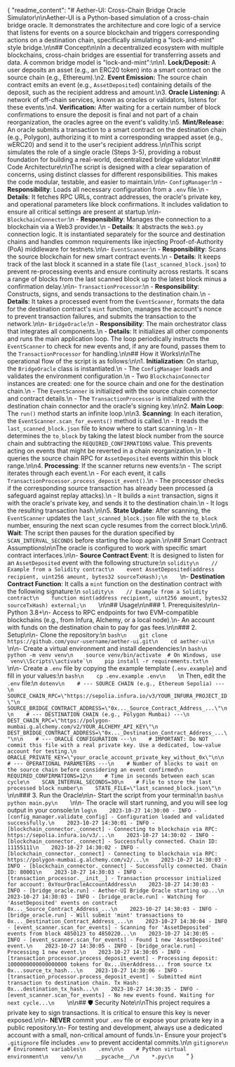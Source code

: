 {
  "readme_content": "# Aether-UI: Cross-Chain Bridge Oracle Simulator\n\nAether-UI is a Python-based simulation of a cross-chain bridge oracle. It demonstrates the architecture and core logic of a service that listens for events on a source blockchain and triggers corresponding actions on a destination chain, specifically simulating a \"lock-and-mint\" style bridge.\n\n## Concept\n\nIn a decentralized ecosystem with multiple blockchains, cross-chain bridges are essential for transferring assets and data. A common bridge model is \"lock-and-mint\":\n\n1.  **Lock/Deposit:** A user deposits an asset (e.g., an ERC20 token) into a smart contract on the source chain (e.g., Ethereum).\n2.  **Event Emission:** The source chain contract emits an event (e.g., `AssetDeposited`) containing details of the deposit, such as the recipient address and amount.\n3.  **Oracle Listening:** A network of off-chain services, known as oracles or validators, listens for these events.\n4.  **Verification:** After waiting for a certain number of block confirmations to ensure the deposit is final and not part of a chain reorganization, the oracles agree on the event's validity.\n5.  **Mint/Release:** An oracle submits a transaction to a smart contract on the destination chain (e.g., Polygon), authorizing it to mint a corresponding wrapped asset (e.g., wERC20) and send it to the user's recipient address.\n\nThis script simulates the role of a single oracle (Steps 3-5), providing a robust foundation for building a real-world, decentralized bridge validator.\n\n## Code Architecture\n\nThe script is designed with a clear separation of concerns, using distinct classes for different responsibilities. This makes the code modular, testable, and easier to maintain.\n\n-   `ConfigManager`:\n    -   **Responsibility**: Loads all necessary configuration from a `.env` file.\n    -   **Details**: It fetches RPC URLs, contract addresses, the oracle's private key, and operational parameters like block confirmations. It includes validation to ensure all critical settings are present at startup.\n\n-   `BlockchainConnector`:\n    -   **Responsibility**: Manages the connection to a blockchain via a Web3 provider.\n    -   **Details**: It abstracts the `Web3.py` connection logic. It is instantiated separately for the source and destination chains and handles common requirements like injecting Proof-of-Authority (PoA) middleware for testnets.\n\n-   `EventScanner`:\n    -   **Responsibility**: Scans the source blockchain for new smart contract events.\n    -   **Details**: It keeps track of the last block it scanned in a state file (`last_scanned_block.json`) to prevent re-processing events and ensure continuity across restarts. It scans a range of blocks from the last scanned block up to the latest block minus a confirmation delay.\n\n-   `TransactionProcessor`:\n    -   **Responsibility**: Constructs, signs, and sends transactions to the destination chain.\n    -   **Details**: It takes a processed event from the `EventScanner`, formats the data for the destination contract's `mint` function, manages the account's nonce to prevent transaction failures, and submits the transaction to the network.\n\n-   `BridgeOracle`:\n    -   **Responsibility**: The main orchestrator class that integrates all components.\n    -   **Details**: It initializes all other components and runs the main application loop. The loop periodically instructs the `EventScanner` to check for new events and, if any are found, passes them to the `TransactionProcessor` for handling.\n\n## How it Works\n\nThe operational flow of the script is as follows:\n\n1.  **Initialization**: On startup, the `BridgeOracle` class is instantiated.\n    -   The `ConfigManager` loads and validates the environment configuration.\n    -   Two `BlockchainConnector` instances are created: one for the source chain and one for the destination chain.\n    -   The `EventScanner` is initialized with the source chain connector and contract details.\n    -   The `TransactionProcessor` is initialized with the destination chain connector and the oracle's signing key.\n\n2.  **Main Loop**: The `run()` method starts an infinite loop.\n\n3.  **Scanning**: In each iteration, the `EventScanner.scan_for_events()` method is called.\n    -   It reads the `last_scanned_block.json` file to know where to start scanning.\n    -   It determines the `to_block` by taking the latest block number from the source chain and subtracting the `REQUIRED_CONFIRMATIONS` value. This prevents acting on events that might be reverted in a chain reorganization.\n    -   It queries the source chain RPC for `AssetDeposited` events within this block range.\n\n4.  **Processing**: If the scanner returns new events:\n    -   The script iterates through each event.\n    -   For each event, it calls `TransactionProcessor.process_deposit_event()`.\n    -   The processor checks if the corresponding source transaction has already been processed (a safeguard against replay attacks).\n    -   It builds a `mint` transaction, signs it with the oracle's private key, and sends it to the destination chain.\n    -   It logs the resulting transaction hash.\n\n5.  **State Update**: After scanning, the `EventScanner` updates the `last_scanned_block.json` file with the `to_block` number, ensuring the next scan cycle resumes from the correct block.\n\n6.  **Wait**: The script then pauses for the duration specified by `SCAN_INTERVAL_SECONDS` before starting the loop again.\n\n## Smart Contract Assumptions\n\nThe oracle is configured to work with specific smart contract interfaces.\n\n-   **Source Contract Event**: It is designed to listen for an `AssetDeposited` event with the following structure:\n    ```solidity\n    // Example from a Solidity contract\n    event AssetDeposited(address recipient, uint256 amount, bytes32 sourceTxHash);\n    ```\n-   **Destination Contract Function**: It calls a `mint` function on the destination contract with the following signature:\n    ```solidity\n    // Example from a Solidity contract\n    function mint(address recipient, uint256 amount, bytes32 sourceTxHash) external;\n    ```\n\n## Usage\n\n### 1. Prerequisites\n\n-   Python 3.8+\n-   Access to RPC endpoints for two EVM-compatible blockchains (e.g., from Infura, Alchemy, or a local node).\n-   An account with funds on the destination chain to pay for gas fees.\n\n### 2. Setup\n\n-   Clone the repository:\n    ```bash\n    git clone https://github.com/your-username/aether-ui.git\n    cd aether-ui\n    ```\n\n-   Create a virtual environment and install dependencies:\n    ```bash\n    python -m venv venv\n    source venv/bin/activate  # On Windows, use `venv\\Scripts\\activate`\n    pip install -r requirements.txt\n    ```\n\n-   Create a `.env` file by copying the example template (`.env.example`) and fill in your values:\n    ```bash\n    cp .env.example .env\n    ```\n    Then, edit the `.env` file:\n    ```dotenv\n    # --- SOURCE CHAIN (e.g., Ethereum Sepolia) ---\n    SOURCE_CHAIN_RPC=\"https://sepolia.infura.io/v3/YOUR_INFURA_PROJECT_ID\"\n    SOURCE_BRIDGE_CONTRACT_ADDRESS=\"0x..._Source_Contract_Address_...\"\n\n    # --- DESTINATION CHAIN (e.g., Polygon Mumbai) ---\n    DEST_CHAIN_RPC=\"https://polygon-mumbai.g.alchemy.com/v2/YOUR_ALCHEMY_API_KEY\"\n    DEST_BRIDGE_CONTRACT_ADDRESS=\"0x..._Destination_Contract_Address_...\"\n\n    # --- ORACLE CONFIGURATION ---\n    # IMPORTANT: Do NOT commit this file with a real private key. Use a dedicated, low-value account for testing.\n    ORACLE_PRIVATE_KEY=\"your_oracle_account_private_key_without_0x\"\n\n    # --- OPERATIONAL PARAMETERS ---\n    # Number of blocks to wait on the source chain before considering an event confirmed\n    REQUIRED_CONFIRMATIONS=12\n    # Time in seconds between each scan cycle\n    SCAN_INTERVAL_SECONDS=30\n    # File to store the last processed block number\n    STATE_FILE=\"last_scanned_block.json\"\n    ```\n\n### 3. Run the Oracle\n\n-   Start the script from your terminal:\n    ```bash\n    python main.py\n    ```\n\n-   The oracle will start running, and you will see log output in your console:\n    ```log\n    2023-10-27 14:30:00 - INFO - [config_manager.validate_config] - Configuration loaded and validated successfully.\n    2023-10-27 14:30:01 - INFO - [blockchain_connector._connect] - Connecting to blockchain via RPC: https://sepolia.infura.io/v3/...\n    2023-10-27 14:30:02 - INFO - [blockchain_connector._connect] - Successfully connected. Chain ID: 11155111\n    2023-10-27 14:30:02 - INFO - [blockchain_connector._connect] - Connecting to blockchain via RPC: https://polygon-mumbai.g.alchemy.com/v2/...\n    2023-10-27 14:30:03 - INFO - [blockchain_connector._connect] - Successfully connected. Chain ID: 80001\n    2023-10-27 14:30:03 - INFO - [transaction_processor.__init__] - Transaction processor initialized for account: 0xYourOracleAccountAddress\n    2023-10-27 14:30:03 - INFO - [bridge_oracle.run] - Aether-UI Bridge Oracle starting up...\n    2023-10-27 14:30:03 - INFO - [bridge_oracle.run] - Watching for 'AssetDeposited' events on contract 0x..._Source_Contract_Address_...\n    2023-10-27 14:30:03 - INFO - [bridge_oracle.run] - Will submit 'mint' transactions to 0x..._Destination_Contract_Address_...\n    2023-10-27 14:30:04 - INFO - [event_scanner.scan_for_events] - Scanning for 'AssetDeposited' events from block 4850123 to 4850220...\n    2023-10-27 14:30:05 - INFO - [event_scanner.scan_for_events] - Found 1 new 'AssetDeposited' event.\n    2023-10-27 14:30:05 - INFO - [bridge_oracle.run] - Processing 1 new event.\n    2023-10-27 14:30:05 - INFO - [transaction_processor.process_deposit_event] - Processing deposit: 1000000000000000000 tokens for 0x...UserAddress... from source tx 0x...source_tx_hash...\n    2023-10-27 14:30:06 - INFO - [transaction_processor.process_deposit_event] - Submitted mint transaction to destination chain. Tx Hash: 0x...destination_tx_hash...\n    2023-10-27 14:30:35 - INFO - [event_scanner.scan_for_events] - No new events found. Waiting for next cycle...\n    ```\n\n## 🛡️ Security Note\n\nThis project requires a private key to sign transactions. It is critical to ensure this key is never exposed.\n\n-   **NEVER** commit your `.env` file or expose your private key in a public repository.\n-   For testing and development, always use a dedicated account with a small, non-critical amount of funds.\n-   Ensure your project's `.gitignore` file includes `.env` to prevent accidental commits.\n\n    ```gitignore\n    # Environment variables\n    .env\n\n    # Python virtual environment\n    venv/\n    __pycache__/\n    *.pyc\n    ```"
}